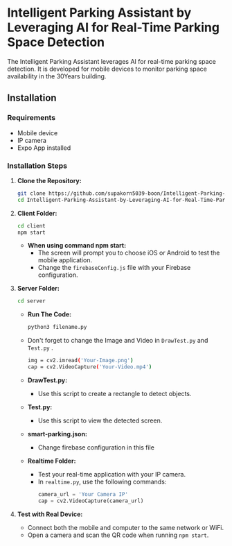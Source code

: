 # Intelligent Parking Assistant by Leveraging AI for Real-Time Parking Space Detection

The Intelligent Parking Assistant leverages AI for real-time parking space detection. It is developed for mobile devices to monitor parking space availability in the 30Years building.

## Installation

### Requirements 
- Mobile device
- IP camera
- Expo App installed

### Installation Steps 

1. **Clone the Repository:**
    ```bash
    git clone https://github.com/supakorn5039-boon/Intelligent-Parking-Assistant-by-Leveraging-AI-for-Real-Time-Parking-Space-Detection
    cd Intelligent-Parking-Assistant-by-Leveraging-AI-for-Real-Time-Parking-Space-Detection
    ```

2. **Client Folder:**
    ```bash
    cd client
    npm start
    ```

    - **When using command npm start:**
        - The screen will prompt you to choose iOS or Android to test the mobile application.
        - Change the `firebaseConfig.js` file with your Firebase configuration.

3. **Server Folder:**
    ```bash
    cd server
    ```
    - **Run The Code:**
        ```bash
        python3 filename.py
        ```

    - Don't forget to change the Image and Video in `DrawTest.py` and `Test.py` .
        ```bash
        img = cv2.imread('Your-Image.png')
        cap = cv2.VideoCapture('Your-Video.mp4')
        ```

    - **DrawTest.py:**
        - Use this script to create a rectangle to detect objects.

    - **Test.py:**
        - Use this script to view the detected screen.

    - **smart-parking.json:**
        - Change firebase configuration in this file

    - **Realtime Folder:**
        - Test your real-time application with your IP camera.
        - In `realtime.py`, use the following commands:
            ```python
            camera_url = 'Your Camera IP'
            cap = cv2.VideoCapture(camera_url)
            ```
        
5. **Test with Real Device:**
    - Connect both the mobile and computer to the same network or WiFi.
    - Open a camera and scan the QR code when running `npm start`.
